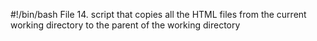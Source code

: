 #!/bin/bash
File 14. script that copies all the HTML files from the current working directory to the parent of the working directory
